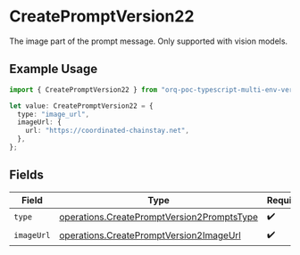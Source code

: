 # CreatePromptVersion22

The image part of the prompt message. Only supported with vision models.

## Example Usage

```typescript
import { CreatePromptVersion22 } from "orq-poc-typescript-multi-env-version/models/operations";

let value: CreatePromptVersion22 = {
  type: "image_url",
  imageUrl: {
    url: "https://coordinated-chainstay.net",
  },
};
```

## Fields

| Field                                                                                                    | Type                                                                                                     | Required                                                                                                 | Description                                                                                              |
| -------------------------------------------------------------------------------------------------------- | -------------------------------------------------------------------------------------------------------- | -------------------------------------------------------------------------------------------------------- | -------------------------------------------------------------------------------------------------------- |
| `type`                                                                                                   | [operations.CreatePromptVersion2PromptsType](../../models/operations/createpromptversion2promptstype.md) | :heavy_check_mark:                                                                                       | N/A                                                                                                      |
| `imageUrl`                                                                                               | [operations.CreatePromptVersion2ImageUrl](../../models/operations/createpromptversion2imageurl.md)       | :heavy_check_mark:                                                                                       | N/A                                                                                                      |